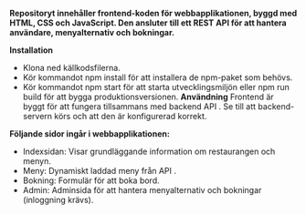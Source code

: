**Repositoryt innehåller frontend-koden för webbapplikationen, byggd med HTML, CSS och JavaScript. Den ansluter till ett REST API för att hantera användare, menyalternativ och bokningar.**

**Installation**
- Klona ned källkodsfilerna.
- Kör kommandot npm install för att installera de npm-paket som behövs.
- Kör kommandot npm start för att starta utvecklingsmiljön eller npm run build för att bygga produktionsversionen.
**Användning**
Frontend är byggt för att fungera tillsammans med backend API
. Se till att backend-servern körs och att den är konfigurerad korrekt.

**Följande sidor ingår i webbapplikationen:**

- Indexsidan: Visar grundläggande information om restaurangen och menyn.
- Meny: Dynamiskt laddad meny från API
.
- Bokning: Formulär för att boka bord.
- Admin: Adminsida för att hantera menyalternativ och bokningar (inloggning krävs).
